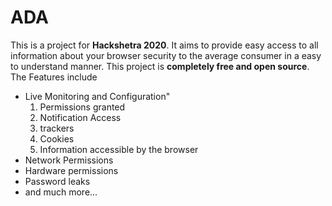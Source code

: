# ADA

This is a project for **Hackshetra 2020**. It aims to provide easy access to all information about your browser security to the average consumer in a easy to understand manner. This project is **completely free and open source**. The Features include

 - Live Monitoring and Configuration"
	 1. Permissions granted
	 2. Notification Access
	 3. trackers
	 4. Cookies
	 5. Information accessible by the browser
 - Network Permissions
 - Hardware permissions
 - Password leaks
 - and much more...
